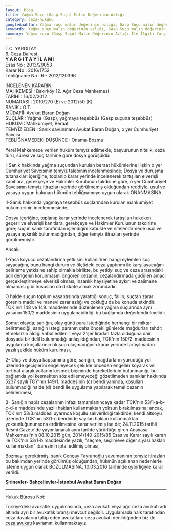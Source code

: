 ```yaml
---
layout: blog
title: Yağma Suçu (Gasp Suçu) Malın Değerinin Azlığı
category: ceza-hukuku
googleAnahtar: Yağma suçu malın değerinin azlığı, Gasp Suçu malın değeri yargıtay kararı, Ceza avukatı, ağır ceza avukatı, bahçelievler avukat, Şirinevler avukat, istanbul ceza avukatı, hukuk bürosu
keywords: Yağma suçu malın değerinin azlığı, Gasp Suçu malın değerinin azlığı, Ceza avukatı, yağma suçunun cezası, ağır ceza avukatı, bakırköy avukat, ataköy avukat, istanbul avukat, ceza avukatı arıyorum istanbul, hukuk bürosu
summary: Yağma suçu (Gasp Suçu) Malın Değerinin Azlığı İle İlgili Yargıtay Kararları, Yağmaya Teşebbüs ve Cezalandırma, Yağma Suçu Yol Kesme
---
```


T.C.
YARGITAY        
6. Ceza Dairesi           
**Y A R G I T A Y  İ L A M I**            
Esas No	: 2013/29053                
Karar No	: 2016/1752                 
Tebliğname No	: 6 - 2012/120396      

İNCELENEN KARARIN;              
MAHKEMESİ 	: Bakırköy 12. Ağır Ceza Mahkemesi          
TARİHİ	: 16/02/2012          
NUMARASI	: 2010/270 (E) ve 2012/50 (K)         
SANIK	: G.T.          
MÜDAFİİ: Avukat Baran Doğan           
SUÇLAR	: Yağma (Gasp), yağmaya teşebbüs (Gasp suçuna teşebbüs)          
HÜKÜM	: Mahkumiyet, Beraat                
TEMYİZ EDEN	: Sanık savunmanı Avukat Baran Doğan, o yer Cumhuriyet Savcısı              
TEBLİĞNAMEDEKİ DÜŞÜNCE	: Onama-Bozma

Yerel Mahkemece verilen hüküm temyiz edilmekle; başvurunun nitelik, ceza türü, süresi ve suç tarihine göre dosya görüşüldü:

I-Sanık hakkında yağma suçundan kurulan beraat hükümlerine ilişkin o yer Cumhuriyet Savcısının temyiz talebinin incelenmesinde; 
Dosya ve duruşma tutanakları içeriğine, toplanıp karar yerinde incelenerek tartışılan elverişli kanıtlara, gerekçeye ve Hakimler Kurulunun takdirine göre, o yer Cumhuriyet Savcısının temyiz itirazları yerinde görülmemiş olduğundan reddiyle, usul ve yasaya uygun bulunan hükmün tebliğnameye uygun olarak ONANMASINA,

II-Sanık hakkında yağmaya teşebbüs suçlarından kurulan mahkumiyet hükümlerinin incelenmesinde; 

Dosya içeriğine, toplanıp karar yerinde incelenerek tartışılan hukuken geçerli ve elverişli kanıtlara, gerekçeye ve Hakimler Kurulunun takdirine göre; suçun sanık tarafından işlendiğini kabulde ve nitelendirmede usul ve yasaya aykırılık bulunmadığından, diğer temyiz itirazları yerinde görülmemiştir.

Ancak;

1-Yasa koyucu cezalandırma yetkisini kullanırken hangi eylemleri suç sayacağını, bunu hangi durum ve ölçüdeki ceza yaptırımı ile karşılayacağını belirleme yetkisine sahip olmakla birlikte, bu yetkiyi suç ve ceza arasındaki adil dengenin korunmasını öngören cezanın, cezalandırmada güdülen amacı gerçekleştirmeye elverişli olması, insanlık haysiyetine aykırı ve zalimane olmaması gibi hususları da dikkate almak zorundadır.

O halde suçun toplum yaşantısında yarattığı sonuç, failin, suçtan zarar görenin maddi ve manevi zarar azlığı ve çokluğu da bu konuda etkindir. TCK'nın 148 ve 149. maddelerinde düzenlenen yağma suçlarında aynı yasanın 150/2.maddesinin uygulanabilirliği bu bağlamda değerlendirilmelidir.

Somut olayda; sanığın, olay günü para istediğinde herhangi bir miktar belirtmediği, sanığın istegi paranın daha önceki günlerde mağdurları tehdit etmeksizin aldığı kabul edilen 1 veya 2'şer liradan fazla olduğuna dair dosyada bir delil bulunmadığı anlaşıldığından, TCK'nın 150/2. maddesinin uygulama koşullarının oluşup oluşmadığının karar yerinde tartışılmadan yazılı şekilde hüküm kurulması, 

2- Oluş ve dosya kapsamına göre, sanığın, mağdurların yürüdüğü yol üzerinde geçişlerini engelleyecek şekilde önceden engeller koyarak ve tertibat alarak yollarını kesmek biçiminde hareketlerinin bulunmadığı, bu bağlamda yol kesmekten söz edilemeyeceği gözetilmeden sanıklar hakkında 5237 sayılı TCY'nın 149/1. maddesinin (c) bendi yanında, koşulları bulunmadığı halde (d) bendi ile uygulama yapılarak temel cezanın belirlenmesi, 

3- Sanığın hapis cezalarının infazı tamamlanıncaya kadar TCK'nın 53/1-a-b-c-d-e maddesinde yazılı hakları kullanmaktan yoksun bırakılmasına; ancak, TCK'nın 53/3.maddesi uyarınca koşullu salıverildiği takdirde, kendi altsoyu üzerinde TCK'nın 53/1-c bendinde sayılan hakları kullanmaktan yoksunluğununsona erdirilmesine karar verilmiş ise de; 24.11.2015 tarihli Resmi Gazete'de yayımlanarak aynı tarihte yürürlüğe giren Anayasa Mahkemesi'nin 08.10.2015 gün, 2014/140-2015/85 Esas ve Karar sayılı kararı ile TCK'nın 53/1-b maddesinde yazılı, "seçme, seçilmeve diğer siyasi hakları kullanmaktan" ibaresinin iptal edilmiş olması,


Bozmayı gerektirmiş, sanık Gençay Tayranoğlu savumanının temyiz itirazları bu bakımdan yerinde görülmüş olduğundan, hükmün açıklanan nedenlerle isteme uygun olarak BOZULMASINA, 10.03.2016 tarihinde oybirliğiyle karar verildi. 
	 
	 
**Şirinevler- Bahçelievler-İstanbul Avukat Baran Doğan**
	 
______________________________________________________________________________________________________________________________________	 
Hukuk Bürosu Not:

Türkiye’deki avukatlık uygulmasında, ceza avukatı veya ağır ceza avukatı adı altında ayrı bir avukatlık branşı mevcut değildir. Uygulamada halk tarafından ceza davalarını takip eden avukatlara ceza avukatı denildiğinden biz de [ceza avukatı](https://barandogan.av.tr/blog/ceza-hukuku/ceza-avukatinin-islevi.html) kavramını kullanmaktayız.
